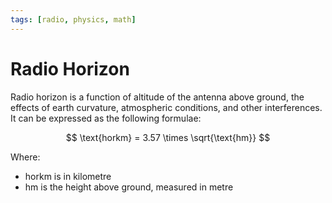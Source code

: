 ```yaml
---
tags: [radio, physics, math]
---
```


# Radio Horizon

Radio horizon is a function of altitude of the antenna above ground, the effects
of earth curvature, atmospheric conditions, and other interferences. It can be
expressed as the following formulae:

$$
\text{horkm} = 3.57 \times \sqrt{\text{hm}}
$$

Where:
- $\text{horkm}$ is in kilometre
- $\text{hm}$ is the height above ground, measured in metre
